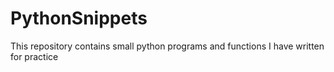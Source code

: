 # PythonSnippets
This repository contains small python programs and functions I have written for practice
